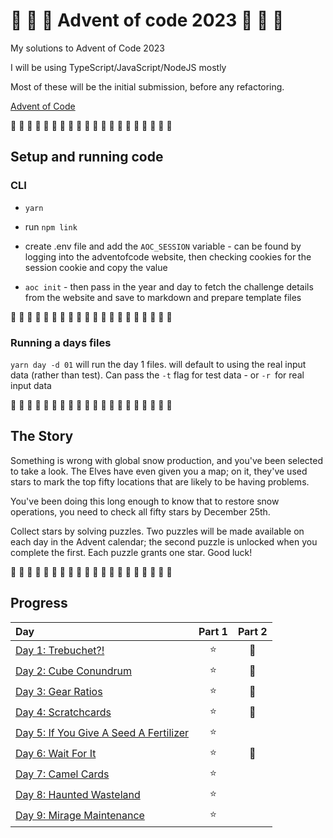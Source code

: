 # 🎄 🎅 🎄 Advent of code 2023 🎄 🎅 🎄

My solutions to Advent of Code 2023

I will be using TypeScript/JavaScript/NodeJS mostly

Most of these will be the initial submission, before any refactoring.

[Advent of Code](https://adventofcode.com/2023)

🎄 🎄 🎄 🎄 🎄 🎄 🎄 🎄 🎄 🎄 🎄 🎄 🎄 🎄 🎄 🎄 🎄 🎄 🎄 🎄

## Setup and running code

### CLI

- `yarn`

- run `npm link`

- create .env file and add the `AOC_SESSION` variable - can be found by logging into the adventofcode website, then checking cookies for the session cookie and copy the value

- `aoc init` - then pass in the year and day to fetch the challenge details from the website and save to markdown and prepare template files

🎄 🎄 🎄 🎄 🎄 🎄 🎄 🎄 🎄 🎄 🎄 🎄 🎄 🎄 🎄 🎄 🎄 🎄 🎄 🎄

### Running a days files

`yarn day -d 01` will run the day 1 files. will default to using the real input data (rather than test). Can pass the `-t` flag for test data - or `-r `for real input data

🎄 🎄 🎄 🎄 🎄 🎄 🎄 🎄 🎄 🎄 🎄 🎄 🎄 🎄 🎄 🎄 🎄 🎄 🎄 🎄

## The Story

Something is wrong with global snow production, and you've been selected to take a look. The Elves have even given you a map; on it, they've used stars to mark the top fifty locations that are likely to be having problems.

You've been doing this long enough to know that to restore snow operations, you need to check all fifty stars by December 25th.

Collect stars by solving puzzles. Two puzzles will be made available on each day in the Advent calendar; the second puzzle is unlocked when you complete the first. Each puzzle grants one star. Good luck!

🎄 🎄 🎄 🎄 🎄 🎄 🎄 🎄 🎄 🎄 🎄 🎄 🎄 🎄 🎄 🎄 🎄 🎄 🎄 🎄

## Progress

| Day                                                                     | Part 1 | Part 2 |
| :---------------------------------------------------------------------- | :----: | :----: |
| [Day 1: Trebuchet?!](src/days/01/summary.md#readme)                     |   ⭐   |   🌟   |
| [Day 2: Cube Conundrum](src/days/02/summary.md#readme)                  |   ⭐   |   🌟   |
| [Day 3: Gear Ratios](src/days/03/summary.md#readme)                     |   ⭐   |   🌟   |
| [Day 4: Scratchcards](src/days/04/summary.md#readme)                    |   ⭐   |   🌟   |
| [Day 5: If You Give A Seed A Fertilizer](src/days/05/summary.md#readme) |   ⭐   |        |
| [Day 6: Wait For It](src/days/06/summary.md#readme)                     |   ⭐   |   🌟   |
| [Day 7: Camel Cards](src/days/07/summary.md#readme)                     |   ⭐   |        |
| [Day 8: Haunted Wasteland](src/days/08/summary.md#readme)               |   ⭐   |        |
| [Day 9: Mirage Maintenance](src/days/09/summary.md#readme)              |   ⭐   |        |
